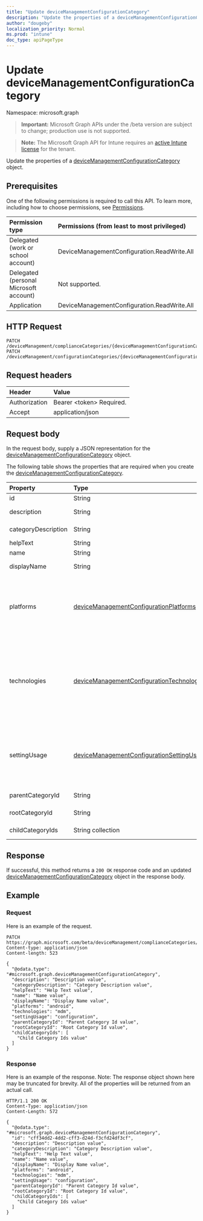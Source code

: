 ```yaml
---
title: "Update deviceManagementConfigurationCategory"
description: "Update the properties of a deviceManagementConfigurationCategory object."
author: "dougeby"
localization_priority: Normal
ms.prod: "intune"
doc_type: apiPageType
---
```


# Update deviceManagementConfigurationCategory

Namespace: microsoft.graph

> **Important:** Microsoft Graph APIs under the /beta version are subject to change; production use is not supported.

> **Note:** The Microsoft Graph API for Intune requires an [active Intune license](https://go.microsoft.com/fwlink/?linkid=839381) for the tenant.

Update the properties of a [deviceManagementConfigurationCategory](../resources/intune-deviceconfigv2-devicemanagementconfigurationcategory.md) object.

## Prerequisites
One of the following permissions is required to call this API. To learn more, including how to choose permissions, see [Permissions](/graph/permissions-reference).

|Permission type|Permissions (from least to most privileged)|
|:---|:---|
|Delegated (work or school account)|DeviceManagementConfiguration.ReadWrite.All|
|Delegated (personal Microsoft account)|Not supported.|
|Application|DeviceManagementConfiguration.ReadWrite.All|

## HTTP Request
<!-- {
  "blockType": "ignored"
}
-->
``` http
PATCH /deviceManagement/complianceCategories/{deviceManagementConfigurationCategoryId}
PATCH /deviceManagement/configurationCategories/{deviceManagementConfigurationCategoryId}
```

## Request headers
|Header|Value|
|:---|:---|
|Authorization|Bearer &lt;token&gt; Required.|
|Accept|application/json|

## Request body
In the request body, supply a JSON representation for the [deviceManagementConfigurationCategory](../resources/intune-deviceconfigv2-devicemanagementconfigurationcategory.md) object.

The following table shows the properties that are required when you create the [deviceManagementConfigurationCategory](../resources/intune-deviceconfigv2-devicemanagementconfigurationcategory.md).

|Property|Type|Description|
|:---|:---|:---|
|id|String|Identifier for item|
|description|String|Description of the item|
|categoryDescription|String|Description of the category header|
|helpText|String|Help text of the item|
|name|String|Name of the item|
|displayName|String|Display name of the item|
|platforms|[deviceManagementConfigurationPlatforms](../resources/intune-deviceconfigv2-devicemanagementconfigurationplatforms.md)|Platforms types, which settings in the category have. Possible values are: `none`, `android`, `iOS`, `macOS`, `windows10X`, `windows10`, `linux`, `unknownFutureValue`.|
|technologies|[deviceManagementConfigurationTechnologies](../resources/intune-deviceconfigv2-devicemanagementconfigurationtechnologies.md)|Technologies types, which settings in the category have. Possible values are: `none`, `mdm`, `windows10XManagement`, `configManager`, `microsoftSense`, `exchangeOnline`, `linuxMdm`, `unknownFutureValue`.|
|settingUsage|[deviceManagementConfigurationSettingUsage](../resources/intune-deviceconfigv2-devicemanagementconfigurationsettingusage.md)|Indicates that the category contains settings that are used for Compliance or Configuration. Possible values are: `none`, `configuration`, `compliance`.|
|parentCategoryId|String|Parent id of the category.|
|rootCategoryId|String|Root id of the category.|
|childCategoryIds|String collection|List of child ids of the category.|



## Response
If successful, this method returns a `200 OK` response code and an updated [deviceManagementConfigurationCategory](../resources/intune-deviceconfigv2-devicemanagementconfigurationcategory.md) object in the response body.

## Example

### Request
Here is an example of the request.
``` http
PATCH https://graph.microsoft.com/beta/deviceManagement/complianceCategories/{deviceManagementConfigurationCategoryId}
Content-type: application/json
Content-length: 523

{
  "@odata.type": "#microsoft.graph.deviceManagementConfigurationCategory",
  "description": "Description value",
  "categoryDescription": "Category Description value",
  "helpText": "Help Text value",
  "name": "Name value",
  "displayName": "Display Name value",
  "platforms": "android",
  "technologies": "mdm",
  "settingUsage": "configuration",
  "parentCategoryId": "Parent Category Id value",
  "rootCategoryId": "Root Category Id value",
  "childCategoryIds": [
    "Child Category Ids value"
  ]
}
```

### Response
Here is an example of the response. Note: The response object shown here may be truncated for brevity. All of the properties will be returned from an actual call.
``` http
HTTP/1.1 200 OK
Content-Type: application/json
Content-Length: 572

{
  "@odata.type": "#microsoft.graph.deviceManagementConfigurationCategory",
  "id": "cff34dd2-4dd2-cff3-d24d-f3cfd24df3cf",
  "description": "Description value",
  "categoryDescription": "Category Description value",
  "helpText": "Help Text value",
  "name": "Name value",
  "displayName": "Display Name value",
  "platforms": "android",
  "technologies": "mdm",
  "settingUsage": "configuration",
  "parentCategoryId": "Parent Category Id value",
  "rootCategoryId": "Root Category Id value",
  "childCategoryIds": [
    "Child Category Ids value"
  ]
}
```




